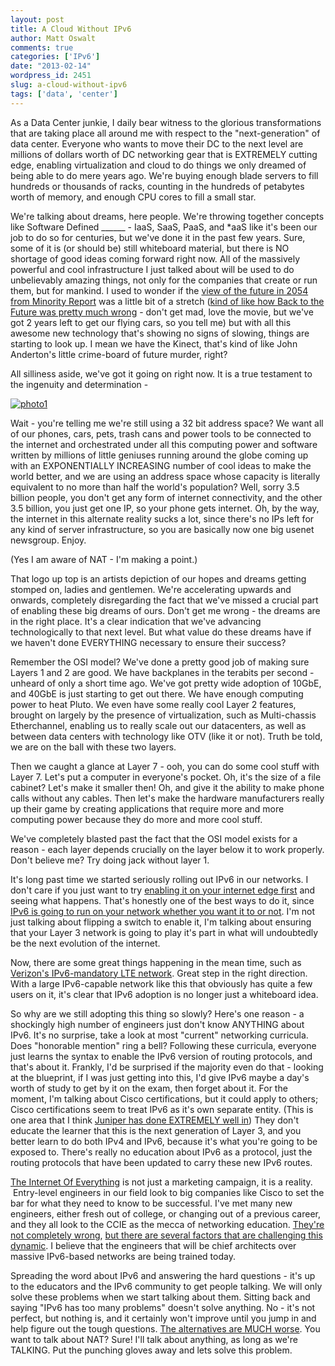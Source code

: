 ```yaml
---
layout: post
title: A Cloud Without IPv6
author: Matt Oswalt
comments: true
categories: ['IPv6']
date: "2013-02-14"
wordpress_id: 2451
slug: a-cloud-without-ipv6
tags: ['data', 'center']
---
```



As a Data Center junkie, I daily bear witness to the glorious transformations that are taking place all around me with respect to the "next-generation" of data center. Everyone who wants to move their DC to the next level are millions of dollars worth of DC networking gear that is EXTREMELY cutting edge, enabling virtualization and cloud to do things we only dreamed of being able to do mere years ago. We're buying enough blade servers to fill hundreds or thousands of racks, counting in the hundreds of petabytes worth of memory, and enough CPU cores to fill a small star.

We're talking about dreams, here people. We're throwing together concepts like Software Defined ______ - IaaS, SaaS, PaaS, and *aaS like it's been our job to do so for centuries, but we've done it in the past few years. Sure, some of it is (or should be) still whiteboard material, but there is NO shortage of good ideas coming forward right now. All of the massively powerful and cool infrastructure I just talked about will be used to do unbelievably amazing things, not only for the companies that create or run them, but for mankind. I used to wonder if the [view of the future in 2054 from Minority Report](http://io9.com/5920302/minority-report-really-did-predict-the-future) was a little bit of a stretch ([kind of like how Back to the Future was pretty much wrong](http://www.11points.com/Movies/11_Predictions_That_Back_to_the_Future_Part_II_Got_Wrong) - don't get mad, love the movie, but we've got 2 years left to get our flying cars, so you tell me) but with all this awesome new technology that's showing no signs of slowing, things are starting to look up. I mean we have the Kinect, that's kind of like John Anderton's little crime-board of future murder, right?

All silliness aside, we've got it going on right now. It is a true testament to the ingenuity and determination -

[![photo1](assets/2013/02/photo1.png)](assets/2013/02/photo1.png)

Wait - you're telling me we're still using a 32 bit address space? We want all of our phones, cars, pets, trash cans and power tools to be connected to the internet and orchestrated under all this computing power and software written by millions of little geniuses running around the globe coming up with an EXPONENTIALLY INCREASING number of cool ideas to make the world better, and we are using an address space whose capacity is literally equivalent to no more than half the world's population? Well, sorry 3.5 billion people, you don't get any form of internet connectivity, and the other 3.5 billion, you just get one IP, so your phone gets internet. Oh, by the way, the internet in this alternate reality sucks a lot, since there's no IPs left for any kind of server infrastructure, so you are basically now one big usenet newsgroup. Enjoy.

(Yes I am aware of NAT - I'm making a point.)

That logo up top is an artists depiction of our hopes and dreams getting stomped on, ladies and gentlemen. We're accelerating upwards and onwards, completely disregarding the fact that we've missed a crucial part of enabling these big dreams of ours. Don't get me wrong - the dreams are in the right place. It's a clear indication that we've advancing technologically to that next level. But what value do these dreams have if we haven't done EVERYTHING necessary to ensure their success?

Remember the OSI model? We've done a pretty good job of making sure Layers 1 and 2 are good. We have backplanes in the terabits per second - unheard of only a short time ago. We've got pretty wide adoption of 10GbE, and 40GbE is just starting to get out there. We have enough computing power to heat Pluto. We even have some really cool Layer 2 features, brought on largely by the presence of virtualization, such as Multi-chassis Etherchannel, enabling us to really scale out our datacenters, as well as between data centers with technology like OTV (like it or not). Truth be told, we are on the ball with these two layers.

Then we caught a glance at Layer 7 - ooh, you can do some cool stuff with Layer 7. Let's put a computer in everyone's pocket. Oh, it's the size of a file cabinet? Let's make it smaller then! Oh, and give it the ability to make phone calls without any cables. Then let's make the hardware manufacturers really up their game by creating applications that require more and more computing power because they do more and more cool stuff.

We've completely blasted past the fact that the OSI model exists for a reason - each layer depends crucially on the layer below it to work properly. Don't believe me? Try doing jack without layer 1.

It's long past time we started seriously rolling out IPv6 in our networks. I don't care if you just want to try [enabling it on your internet edge first](http://www.cisco.com/en/US/prod/collateral/iosswrel/ps6537/ps6553/ipv6_internet_edge_services_aag.pdf) and seeing what happens. That's honestly one of the best ways to do it, since [IPv6 is going to run on your network whether you want it to or not](http://packetpushers.net/ipv6-security-tips-whether-youre-deploying-it-or-not/). I'm not just talking about flipping a switch to enable it, I'm talking about ensuring that your Layer 3 network is going to play it's part in what will undoubtedly be the next evolution of the internet.

Now, there are some great things happening in the mean time, such as [Verizon's IPv6-mandatory LTE network](http://www.networkworld.com/news/2009/061009-verizon-lte-ipv6.html). Great step in the right direction. With a large IPv6-capable network like this that obviously has quite a few users on it, it's clear that IPv6 adoption is no longer just a whiteboard idea.

So why are we still adopting this thing so slowly? Here's one reason - a shockingly high number of engineers just don't know ANYTHING about IPv6. It's no surprise, take a look at most "current" networking curricula. Does "honorable mention" ring a bell? Following these curricula, everyone just learns the syntax to enable the IPv6 version of routing protocols, and that's about it. Frankly, I'd be surprised if the majority even do that - looking at the blueprint, if I was just getting into this, I'd give IPv6 maybe a day's worth of study to get by it on the exam, then forget about it. For the moment, I'm talking about Cisco certifications, but it could apply to others; Cisco certifications seem to treat IPv6 as it's own separate entity. (This is one area that I think [Juniper has done EXTREMELY well in](http://www.networkworld.com/community/blog/ipv6-certifications)) They don't educate the learner that this is the next generation of Layer 3, and you better learn to do both IPv4 and IPv6, because it's what you're going to be exposed to. There's really no education about IPv6 as a protocol, just the routing protocols that have been updated to carry these new IPv6 routes.

[The Internet Of Everything](http://blogs.cisco.com/news/the-internet-of-everything-has-begun/) is not just a marketing campaign, it is a reality.  Entry-level engineers in our field look to big companies like Cisco to set the bar for what they need to know to be successful. I've met many new engineers, either fresh out of college, or changing out of a previous career, and they all look to the CCIE as the mecca of networking education. [They're not completely wrong](http://blog.ioshints.info/2012/02/does-ccie-still-make-sense.html), [but there are several factors that are challenging this dynamic](http://packetpushers.net/network-interrupted/). I believe that the engineers that will be chief architects over massive IPv6-based networks are being trained today.

Spreading the word about IPv6 and answering the hard questions - it's up to the educators and the IPv6 community to get people talking. We will only solve these problems when we start talking about them. Sitting back and saying "IPv6 has too many problems" doesn't solve anything. No - it's not perfect, but nothing is, and it certainly won't improve until you jump in and help figure out the tough questions. [The alternatives are MUCH worse](http://www.networkworld.com/news/2010/060710-tech-argument-ipv6-nat.html). You want to talk about NAT? Sure! I'll talk about anything, as long as we're TALKING. Put the punching gloves away and lets solve this problem.
